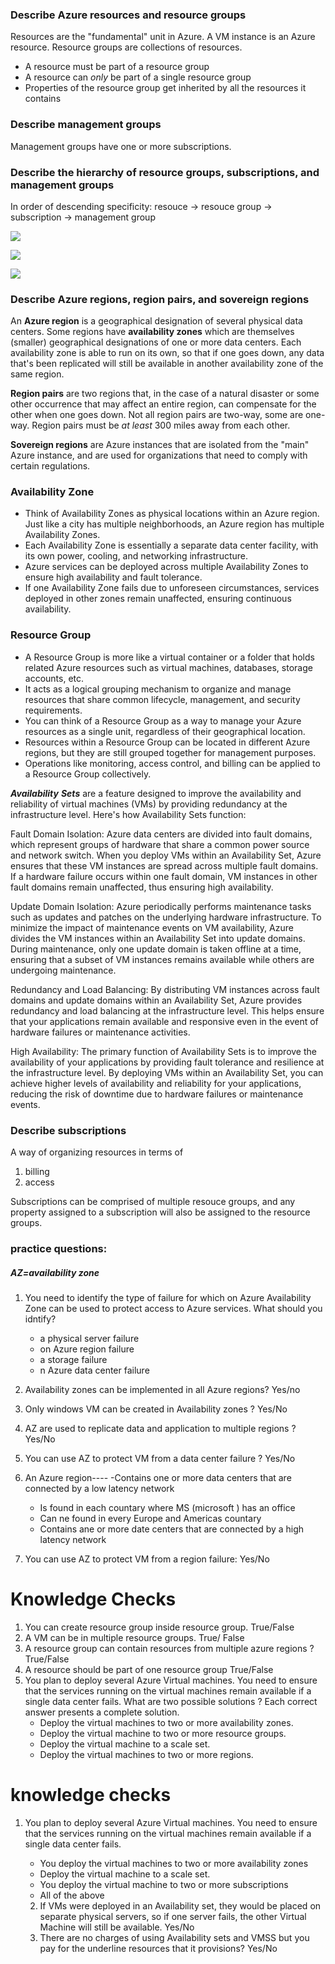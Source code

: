 ### Describe Azure resources and resource groups
Resources are the "fundamental" unit in Azure. A VM instance is an Azure resource. Resource groups are collections of resources. 

- A resource must be part of a resource group
- A resource can _only_ be part of a single resource group
- Properties of the resource group get inherited by all the resources it contains

### Describe management groups
Management groups have one or more subscriptions.

### Describe the hierarchy of resource groups, subscriptions, and management groups
In order of descending specificity:
resouce -> resouce group -> subscription -> management group

![](https://github.com/Pintu764/Microsoft-Azure-fundamental-AZ-900-notes/assets/159055209/a7aa7327-a782-4c8c-826b-f6d6a8aa9c29)

![](https://github.com/Pintu764/Microsoft-Azure-fundamental-AZ-900-notes/assets/159055209/a91f3dc0-e253-48b3-8e0a-24e8c4cbb23f)

![](https://github.com/Pintu764/Microsoft-Azure-fundamental-AZ-900-notes/assets/159055209/ed40180f-d18c-40e7-bdb8-d42e7fa8c704)

### Describe Azure regions, region pairs, and sovereign regions

An **Azure region** is a geographical designation of several physical data centers. Some regions have **availability zones** which are themselves (smaller) geographical designations of one or more data centers. Each availability zone is able to run on its own, so that if one goes down, any data that's been replicated will still be available in another availability zone of the same region.  

**Region pairs** are two regions that, in the case of a natural disaster or some other occurrence that may affect an entire region, can compensate for the other when one goes down. Not all region pairs are two-way, some are one-way. Region pairs must be _at least_ 300 miles away from each other.  

**Sovereign regions** are Azure instances that are isolated from the "main" Azure instance, and are used for organizations that need to comply with certain regulations.  

### Availability Zone
 - Think of Availability Zones as physical locations within an Azure region.
Just like a city has multiple neighborhoods, an Azure region has multiple Availability Zones.
- Each Availability Zone is essentially a separate data center facility, with its own power, cooling, and networking infrastructure.
- Azure services can be deployed across multiple Availability Zones to ensure high availability and fault tolerance.
- If one Availability Zone fails due to unforeseen circumstances, services deployed in other zones remain unaffected, ensuring continuous availability.

### Resource Group
  - A Resource Group is more like a virtual container or a folder that holds related Azure resources such as virtual machines, databases, storage accounts, etc.
- It acts as a logical grouping mechanism to organize and manage resources that share common lifecycle, management, and security requirements.
- You can think of a Resource Group as a way to manage your Azure resources as a single unit, regardless of their geographical location.
- Resources within a Resource Group can be located in different Azure regions, but they are still grouped together for management purposes.
- Operations like monitoring, access control, and billing can be applied to a Resource Group collectively.


***Availability*** ***Sets*** are a feature designed to improve the availability and reliability of virtual machines (VMs) by providing redundancy at the infrastructure level. Here's how Availability Sets function:

Fault Domain Isolation: Azure data centers are divided into fault domains, which represent groups of hardware that share a common power source and network switch. When you deploy VMs within an Availability Set, Azure ensures that these VM instances are spread across multiple fault domains. If a hardware failure occurs within one fault domain, VM instances in other fault domains remain unaffected, thus ensuring high availability.

Update Domain Isolation: Azure periodically performs maintenance tasks such as updates and patches on the underlying hardware infrastructure. To minimize the impact of maintenance events on VM availability, Azure divides the VM instances within an Availability Set into update domains. During maintenance, only one update domain is taken offline at a time, ensuring that a subset of VM instances remains available while others are undergoing maintenance.

Redundancy and Load Balancing: By distributing VM instances across fault domains and update domains within an Availability Set, Azure provides redundancy and load balancing at the infrastructure level. This helps ensure that your applications remain available and responsive even in the event of hardware failures or maintenance activities.

High Availability: The primary function of Availability Sets is to improve the availability of your applications by providing fault tolerance and resilience at the infrastructure level. By deploying VMs within an Availability Set, you can achieve higher levels of availability and reliability for your applications, reducing the risk of downtime due to hardware failures or maintenance events.
  
### Describe subscriptions
A way of organizing resources in terms of 
1. billing
2. access

Subscriptions can be comprised of multiple resouce groups, and any property assigned to a subscription will also be assigned to the resource groups.


### practice questions:
##### AZ=availability zone
1. You need to identify the type of failure for which on Azure Availability Zone can be used to protect access to Azure services. What should you idntify?
   
    - a physical server failure
    - on Azure region failure
    -  a storage failure
    -  n Azure data center failure
3. Availability zones can be implemented in all Azure regions? Yes/no
4. Only windows VM can be created in Availability zones ? Yes/No
5. AZ are used to replicate data and application to multiple regions ? Yes/No
6. You can use AZ to protect VM from a data center failure ? Yes/No
7. An Azure region----
   -Contains one or more data centers that are connected by a low latency network
   - Is found in each countary where MS (microsoft ) has an office
   - Can ne found in every Europe and Americas countary
   - Contains ane or more date centers that are connected by a high latency network
  8. You can use AZ to protect VM from a region failure: Yes/No


# Knowledge Checks
1. You can create resource group inside resource group. True/False
2. A VM can be in multiple resource groups. True/ False
3. A resource group can contain resources from multiple azure regions ? True/False
4. A resource should be part of one resource group True/False
5. You plan to deploy several Azure Virtual machines. You need to ensure that the services running on the virtual machines remain available if a single data center fails. What are two possible solutions ? Each correct answer presents a complete solution.
    - Deploy the virtual machines to two or more availability zones.
    - Deploy the virtual machine to two or more resource groups.
    - Deploy the virtual machine to a scale set.
    - Deploy the virtual machines to two or more regions.



# knowledge checks
1. You plan to deploy several Azure Virtual machines. You need to ensure that the services running on the virtual machines remain available if a single data center fails.
    - You deploy the virtual machines to two or more availability zones
    - Deploy the virtual machine to a scale set.
    - You deploy the virtual machine to two or more subscriptions
    - All of the above

   2. If VMs were deployed in an Availability set, they would be placed on separate physical servers, so if one server fails, the other Virtual Machine will still be available. Yes/No
   3. There are no charges of using Availability sets and VMSS but you pay for the underline resources that it provisions? Yes/No
   


